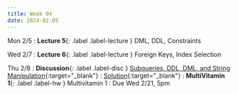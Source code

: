 ```yaml
---
title: Week 04
date: 2024-02-05
---
```


Mon 2/5
: **Lecture 5**{: .label .label-lecture } DML, DDL, Constraints

Wed 2/7
: **Lecture 6**{: .label .label-lecture } Foreign Keys, Index Selection

Thu 2/8 
: **Discussion**{: .label .label-disc } [Subqueries, DDL, DML, and String Manipulation](https://drive.google.com/file/d/1AU7AwuZy_pzOLIghAhzlptQml8T8U4_w/view?usp=sharing){:target="_blank"}
  : [Solution](https://drive.google.com/file/d/1j0c2JDOHMo8ZJ0vGTIQyhlMYU9EXep8Z/view?usp=sharing){:target="_blank"}
: **MultiVitamin 1**{: .label .label-hw } Multivitamin 1
  : Due Wed 2/21, 5pm
